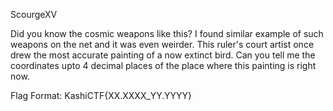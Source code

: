ScourgeXV

Did you know the cosmic weapons like this? I found similar example of such weapons on the net and it was even weirder. This ruler's court artist once drew the most accurate painting of a now extinct bird. Can you tell me the coordinates upto 4 decimal places of the place where this painting is right now.

Flag Format: KashiCTF{XX.XXXX_YY.YYYY}
